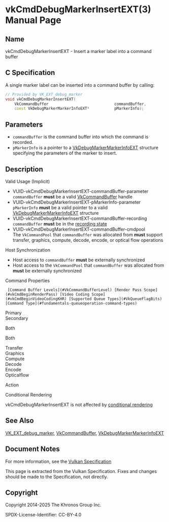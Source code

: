 # vkCmdDebugMarkerInsertEXT(3) Manual Page

## Name

vkCmdDebugMarkerInsertEXT - Insert a marker label into a command buffer



## [](#_c_specification)C Specification

A single marker label can be inserted into a command buffer by calling:

```c++
// Provided by VK_EXT_debug_marker
void vkCmdDebugMarkerInsertEXT(
    VkCommandBuffer                             commandBuffer,
    const VkDebugMarkerMarkerInfoEXT*           pMarkerInfo);
```

## [](#_parameters)Parameters

- `commandBuffer` is the command buffer into which the command is recorded.
- `pMarkerInfo` is a pointer to a [VkDebugMarkerMarkerInfoEXT](https://registry.khronos.org/vulkan/specs/latest/man/html/VkDebugMarkerMarkerInfoEXT.html) structure specifying the parameters of the marker to insert.

## [](#_description)Description

Valid Usage (Implicit)

- [](#VUID-vkCmdDebugMarkerInsertEXT-commandBuffer-parameter)VUID-vkCmdDebugMarkerInsertEXT-commandBuffer-parameter  
  `commandBuffer` **must** be a valid [VkCommandBuffer](https://registry.khronos.org/vulkan/specs/latest/man/html/VkCommandBuffer.html) handle
- [](#VUID-vkCmdDebugMarkerInsertEXT-pMarkerInfo-parameter)VUID-vkCmdDebugMarkerInsertEXT-pMarkerInfo-parameter  
  `pMarkerInfo` **must** be a valid pointer to a valid [VkDebugMarkerMarkerInfoEXT](https://registry.khronos.org/vulkan/specs/latest/man/html/VkDebugMarkerMarkerInfoEXT.html) structure
- [](#VUID-vkCmdDebugMarkerInsertEXT-commandBuffer-recording)VUID-vkCmdDebugMarkerInsertEXT-commandBuffer-recording  
  `commandBuffer` **must** be in the [recording state](#commandbuffers-lifecycle)
- [](#VUID-vkCmdDebugMarkerInsertEXT-commandBuffer-cmdpool)VUID-vkCmdDebugMarkerInsertEXT-commandBuffer-cmdpool  
  The `VkCommandPool` that `commandBuffer` was allocated from **must** support transfer, graphics, compute, decode, encode, or optical flow operations

Host Synchronization

- Host access to `commandBuffer` **must** be externally synchronized
- Host access to the `VkCommandPool` that `commandBuffer` was allocated from **must** be externally synchronized

Command Properties

     [Command Buffer Levels](#VkCommandBufferLevel) [Render Pass Scope](#vkCmdBeginRenderPass) [Video Coding Scope](#vkCmdBeginVideoCodingKHR) [Supported Queue Types](#VkQueueFlagBits) [Command Type](#fundamentals-queueoperation-command-types)

Primary  
Secondary

Both

Both

Transfer  
Graphics  
Compute  
Decode  
Encode  
Opticalflow

Action

Conditional Rendering

vkCmdDebugMarkerInsertEXT is not affected by [conditional rendering](#drawing-conditional-rendering)

## [](#_see_also)See Also

[VK\_EXT\_debug\_marker](https://registry.khronos.org/vulkan/specs/latest/man/html/VK_EXT_debug_marker.html), [VkCommandBuffer](https://registry.khronos.org/vulkan/specs/latest/man/html/VkCommandBuffer.html), [VkDebugMarkerMarkerInfoEXT](https://registry.khronos.org/vulkan/specs/latest/man/html/VkDebugMarkerMarkerInfoEXT.html)

## [](#_document_notes)Document Notes

For more information, see the [Vulkan Specification](https://registry.khronos.org/vulkan/specs/latest/html/vkspec.html#vkCmdDebugMarkerInsertEXT)

This page is extracted from the Vulkan Specification. Fixes and changes should be made to the Specification, not directly.

## [](#_copyright)Copyright

Copyright 2014-2025 The Khronos Group Inc.

SPDX-License-Identifier: CC-BY-4.0